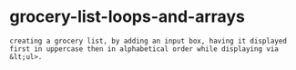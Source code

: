 # grocery-list-loops-and-arrays
```creating a grocery list, by adding an input box, having it displayed first in uppercase then in alphabetical order while displaying via &lt;ul>.```
